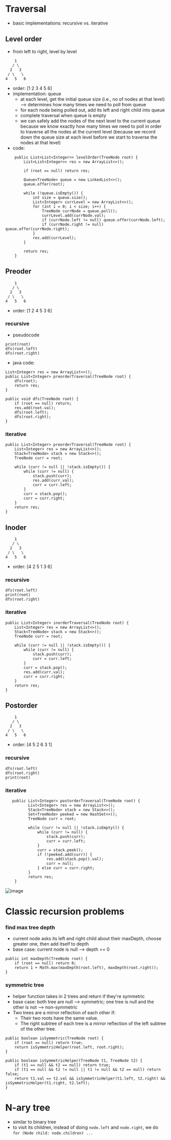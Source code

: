# Traversal

- basic implementations: recursive vs. iterative

## Level order
- from left to right, level by level
```
    1
   / \
  2   3
 / \   \
4   5   6
```
- order: [1 2 3 4 5 6]
- implementation: queue
  - at each level, get the initial queue size (i.e., no of nodes at that level) --> determines how many times we need to poll from queue
  - for each node being polled out, add its left and right child into queue
  - complete traversal when queue is empty 
  - we can safely add the nodes of the next level to the current queue because we know exactly how many times we need to poll in order to traverse all the nodes at the current level (because we record down the queue size at each level before we start to traverse the nodes at that level)
- code:
```
    public List<List<Integer>> levelOrder(TreeNode root) {
        List<List<Integer>> res = new ArrayList<>();
        
        if (root == null) return res;
        
        Queue<TreeNode> queue = new LinkedList<>();
        queue.offer(root);
        
        while (!queue.isEmpty()) {
            int size = queue.size();
            List<Integer> currLevel = new ArrayList<>();
            for (int i = 0; i < size; i++) {
                TreeNode currNode = queue.poll();
                currLevel.add(currNode.val);
                if (currNode.left != null) queue.offer(currNode.left);
                if (currNode.right != null) queue.offer(currNode.right);
            }
            res.add(currLevel);
        }
        
        return res;
    }
```

## Preoder 
```
    1
   / \
  2   3
 / \   \
4   5   6
```
- order: [1 2 4 5 3 6]
### recursive 
- pseudocode
``` 
print(root)
dfs(root.left)
dfs(root.right)
```
- java code:
```
List<Integer> res = new ArrayList<>();
public List<Integer> preorderTraversal(TreeNode root) {
    dfs(root);
    return res;
}

public void dfs(TreeNode root) {
    if (root == null) return;
    res.add(root.val);
    dfs(root.left);
    dfs(root.right);
}
```
### iterative
```
public List<Integer> preorderTraversal(TreeNode root) {
    List<Integer> res = new ArrayList<>();
    Stack<TreeNode> stack = new Stack<>();
    TreeNode curr = root;

    while (curr != null || !stack.isEmpty()) {
        while (curr != null) {
            stack.push(curr);
            res.add(curr.val);
            curr = curr.left;
        }        
        curr = stack.pop();
        curr = curr.right;   
    }
    return res;
}
```

## Inoder 
```
    1
   / \
  2   3
 / \   \
4   5   6
```
- order: [4 2 5 1 3 6]
### recursive
``` 
dfs(root.left)
print(root)
dfs(root.right)
```
### iterative
```
public List<Integer> inorderTraversal(TreeNode root) {
    List<Integer> res = new ArrayList<>();
    Stack<TreeNode> stack = new Stack<>();
    TreeNode curr = root;

    while (curr != null || !stack.isEmpty()) {
        while (curr != null) {
            stack.push(curr);
            curr = curr.left;
        }        
        curr = stack.pop();
        res.add(curr.val);
        curr = curr.right;   
    }
    return res;
}
```

## Postorder 
```
    1
   / \
  2   3
 / \   \
4   5   6
```
- order: [4 5 2 6 3 1]
### recursive
``` 
dfs(root.left)
dfs(root.right)
print(root)
```
### iterative
```
   public List<Integer> postorderTraversal(TreeNode root) {
          List<Integer> res = new ArrayList<>();
          Stack<TreeNode> stack = new Stack<>();
          Set<TreeNode> peeked = new HashSet<>();
          TreeNode curr = root;

          while (curr != null || !stack.isEmpty()) {
              while (curr != null) {
                  stack.push(curr);
                  curr = curr.left;
              }        
              curr = stack.peek();
              if (!peeked.add(curr)) {
                  res.add(stack.pop().val);    
                  curr = null;
              } else curr = curr.right;
          }
          return res;
    }
 ```
 
 ![image](https://user-images.githubusercontent.com/77217430/205809998-b9c84680-e24f-40a3-89a6-830d014f96bc.png)


# Classic recursion problems

### find max tree depth
- current node asks its left and right child about their maxDepth, choose greater one, then add itself to depth
- base case: current node is null --> depth == 0
```
public int maxDepth(TreeNode root) {
    if (root == null) return 0; 
    return 1 + Math.max(maxDepth(root.left), maxDepth(root.right));
}
```

### symmetric tree
- helper function takes in 2 trees and return if they're symmetric
- base case: both tree are null --> symmetric; one tree is null and the other is not --> non-symmetric
- Two trees are a mirror reflection of each other if:
    - Their two roots have the same value.
    - The right subtree of each tree is a mirror reflection of the left subtree of the other tree.
```
public boolean isSymmetric(TreeNode root) {
    if (root == null) return true;
    return isSymmetricHelper(root.left, root.right);
}

public boolean isSymmetricHelper(TreeNode t1, TreeNode t2) {
    if (t1 == null && t2 == null) return true;
    if (t1 == null && t2 != null || t1 != null && t2 == null) return false;
    return t1.val == t2.val && isSymmetricHelper(t1.left, t2.right) && isSymmetricHelper(t1.right, t2.left); 
}
```

# N-ary tree
- similar to binary tree
- to visit its children, instead of doing ```node.left``` and ```node.right```, we do ```for (Node child: node.children) ...```
